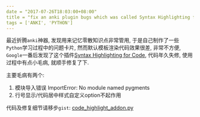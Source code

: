 ```yaml
---
date = "2017-07-26T18:03:00+08:00"
title = "fix an anki plugin bugs which was called Syntax Highlighting for Code"
tags = ['ANKI', 'PYTHON']
---
```


最近折腾`anki`神器, 发现用来记忆零散知识点非常管用, 于是自己制作了一些`Python`学习过程中的问题卡片, 然而默认模板渲染代码效果很差, 非常不方便, `Google`一番后发现了这个插件[Syntax Highlighting for Code](https://ankiweb.net/shared/info/1463041493), 代码年久失修, 使用过程中有点小毛病, 就顺手修复了下.

主要毛病有两个:

1. 模块导入错误 ImportError: No module named pygments
2. 行号显示/代码居中样式自定义option不起作用

代码及修复细节请移步`gist`: [code_highlight_addon.py](https://gist.github.com/ferstar/61dbec4e74bcc725172ec46e546c65e1)